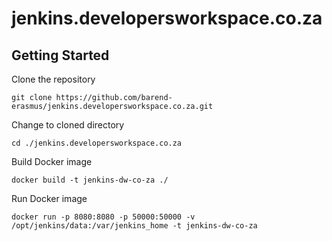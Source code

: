 # jenkins.developersworkspace.co.za

## Getting Started

Clone the repository

`git clone https://github.com/barend-erasmus/jenkins.developersworkspace.co.za.git`

Change to cloned directory

`cd ./jenkins.developersworkspace.co.za`

Build Docker image

`docker build -t jenkins-dw-co-za ./`

Run Docker image

`docker run -p 8080:8080 -p 50000:50000 -v /opt/jenkins/data:/var/jenkins_home -t jenkins-dw-co-za`

